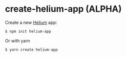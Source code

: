 # create-helium-app (ALPHA)

Create a new [Helium](https://github.com/thoughtindustries/helium/tree/main/tooling/template_base) app:

```sh
$ npm init helium-app
```

Or with yarn

```sh
$ yarn create helium-app
```
